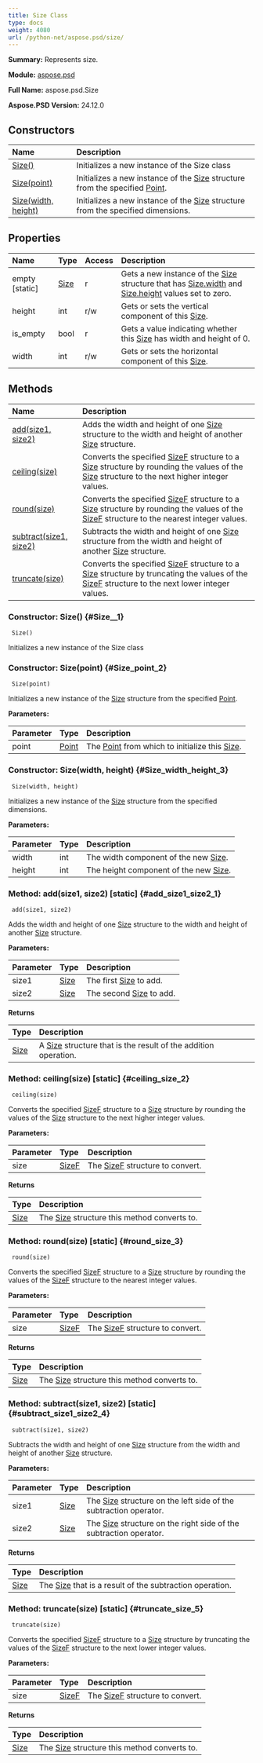 ```yaml
---
title: Size Class
type: docs
weight: 4080
url: /python-net/aspose.psd/size/
---
```


**Summary:** Represents size.

**Module:** [aspose.psd](/psd/python-net/aspose.psd/)

**Full Name:** aspose.psd.Size

**Aspose.PSD Version:** 24.12.0

## **Constructors**
| **Name** | **Description** |
| :- | :- |
| [Size()](#Size__1) | Initializes a new instance of the Size class |
| [Size(point)](#Size_point_2) | Initializes a new instance of the [Size](/psd/python-net/aspose.psd/size/) structure from the specified [Point](/psd/python-net/aspose.psd/point/). |
| [Size(width, height)](#Size_width_height_3) | Initializes a new instance of the [Size](/psd/python-net/aspose.psd/size/) structure from the specified dimensions. |
## **Properties**
| **Name** | **Type** | **Access** | **Description** |
| :- | :- | :- | :- |
| empty [static] | [Size](/psd/python-net/aspose.psd/size) | r | Gets a new instance of the [Size](/psd/python-net/aspose.psd/size/) structure that has [Size.width](/psd/python-net/aspose.psd/size/) and [Size.height](/psd/python-net/aspose.psd/size/) values set to zero. |
| height | int | r/w | Gets or sets the vertical component of this [Size](/psd/python-net/aspose.psd/size/). |
| is_empty | bool | r | Gets a value indicating whether this [Size](/psd/python-net/aspose.psd/size/) has width and height of 0. |
| width | int | r/w | Gets or sets the horizontal component of this [Size](/psd/python-net/aspose.psd/size/). |
## **Methods**
| **Name** | **Description** |
| :- | :- |
| [add(size1, size2)](#add_size1_size2_1) | Adds the width and height of one [Size](/psd/python-net/aspose.psd/size/) structure to the width and height of another [Size](/psd/python-net/aspose.psd/size/) structure. |
| [ceiling(size)](#ceiling_size_2) | Converts the specified [SizeF](/psd/python-net/aspose.psd/sizef/) structure to a [Size](/psd/python-net/aspose.psd/size/) structure by rounding the values of the [Size](/psd/python-net/aspose.psd/size/) structure to the next higher integer values. |
| [round(size)](#round_size_3) | Converts the specified [SizeF](/psd/python-net/aspose.psd/sizef/) structure to a [Size](/psd/python-net/aspose.psd/size/) structure by rounding the values of the [SizeF](/psd/python-net/aspose.psd/sizef/) structure to the nearest integer values. |
| [subtract(size1, size2)](#subtract_size1_size2_4) | Subtracts the width and height of one [Size](/psd/python-net/aspose.psd/size/) structure from the width and height of another [Size](/psd/python-net/aspose.psd/size/) structure. |
| [truncate(size)](#truncate_size_5) | Converts the specified [SizeF](/psd/python-net/aspose.psd/sizef/) structure to a [Size](/psd/python-net/aspose.psd/size/) structure by truncating the values of the [SizeF](/psd/python-net/aspose.psd/sizef/) structure to the next lower integer values. |


### Constructor: Size() {#Size__1}


```
 Size() 
```

Initializes a new instance of the Size class

### Constructor: Size(point) {#Size_point_2}


```
 Size(point) 
```

Initializes a new instance of the [Size](/psd/python-net/aspose.psd/size/) structure from the specified [Point](/psd/python-net/aspose.psd/point/).

**Parameters:**

| Parameter | Type | Description |
| :- | :- | :- |
| point | [Point](/psd/python-net/aspose.psd/point) | The [Point](/psd/python-net/aspose.psd/point/) from which to initialize this [Size](/psd/python-net/aspose.psd/size/). |

### Constructor: Size(width, height) {#Size_width_height_3}


```
 Size(width, height) 
```

Initializes a new instance of the [Size](/psd/python-net/aspose.psd/size/) structure from the specified dimensions.

**Parameters:**

| Parameter | Type | Description |
| :- | :- | :- |
| width | int | The width component of the new [Size](/psd/python-net/aspose.psd/size/). |
| height | int | The height component of the new [Size](/psd/python-net/aspose.psd/size/). |

### Method: add(size1, size2)  [static] {#add_size1_size2_1}


```
 add(size1, size2) 
```

Adds the width and height of one [Size](/psd/python-net/aspose.psd/size/) structure to the width and height of another [Size](/psd/python-net/aspose.psd/size/) structure.

**Parameters:**

| Parameter | Type | Description |
| :- | :- | :- |
| size1 | [Size](/psd/python-net/aspose.psd/size) | The first [Size](/psd/python-net/aspose.psd/size/) to add. |
| size2 | [Size](/psd/python-net/aspose.psd/size) | The second [Size](/psd/python-net/aspose.psd/size/) to add. |

**Returns**

| Type | Description |
| :- | :- |
| [Size](/psd/python-net/aspose.psd/size) | A [Size](/psd/python-net/aspose.psd/size/) structure that is the result of the addition operation. |


### Method: ceiling(size)  [static] {#ceiling_size_2}


```
 ceiling(size) 
```

Converts the specified [SizeF](/psd/python-net/aspose.psd/sizef/) structure to a [Size](/psd/python-net/aspose.psd/size/) structure by rounding the values of the [Size](/psd/python-net/aspose.psd/size/) structure to the next higher integer values.

**Parameters:**

| Parameter | Type | Description |
| :- | :- | :- |
| size | [SizeF](/psd/python-net/aspose.psd/sizef) | The [SizeF](/psd/python-net/aspose.psd/sizef/) structure to convert. |

**Returns**

| Type | Description |
| :- | :- |
| [Size](/psd/python-net/aspose.psd/size) | The [Size](/psd/python-net/aspose.psd/size/) structure this method converts to. |


### Method: round(size)  [static] {#round_size_3}


```
 round(size) 
```

Converts the specified [SizeF](/psd/python-net/aspose.psd/sizef/) structure to a [Size](/psd/python-net/aspose.psd/size/) structure by rounding the values of the [SizeF](/psd/python-net/aspose.psd/sizef/) structure to the nearest integer values.

**Parameters:**

| Parameter | Type | Description |
| :- | :- | :- |
| size | [SizeF](/psd/python-net/aspose.psd/sizef) | The [SizeF](/psd/python-net/aspose.psd/sizef/) structure to convert. |

**Returns**

| Type | Description |
| :- | :- |
| [Size](/psd/python-net/aspose.psd/size) | The [Size](/psd/python-net/aspose.psd/size/) structure this method converts to. |


### Method: subtract(size1, size2)  [static] {#subtract_size1_size2_4}


```
 subtract(size1, size2) 
```

Subtracts the width and height of one [Size](/psd/python-net/aspose.psd/size/) structure from the width and height of another [Size](/psd/python-net/aspose.psd/size/) structure.

**Parameters:**

| Parameter | Type | Description |
| :- | :- | :- |
| size1 | [Size](/psd/python-net/aspose.psd/size) | The [Size](/psd/python-net/aspose.psd/size/) structure on the left side of the subtraction operator. |
| size2 | [Size](/psd/python-net/aspose.psd/size) | The [Size](/psd/python-net/aspose.psd/size/) structure on the right side of the subtraction operator. |

**Returns**

| Type | Description |
| :- | :- |
| [Size](/psd/python-net/aspose.psd/size) | The [Size](/psd/python-net/aspose.psd/size/) that is a result of the subtraction operation. |


### Method: truncate(size)  [static] {#truncate_size_5}


```
 truncate(size) 
```

Converts the specified [SizeF](/psd/python-net/aspose.psd/sizef/) structure to a [Size](/psd/python-net/aspose.psd/size/) structure by truncating the values of the [SizeF](/psd/python-net/aspose.psd/sizef/) structure to the next lower integer values.

**Parameters:**

| Parameter | Type | Description |
| :- | :- | :- |
| size | [SizeF](/psd/python-net/aspose.psd/sizef) | The [SizeF](/psd/python-net/aspose.psd/sizef/) structure to convert. |

**Returns**

| Type | Description |
| :- | :- |
| [Size](/psd/python-net/aspose.psd/size) | The [Size](/psd/python-net/aspose.psd/size/) structure this method converts to. |



